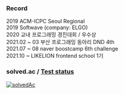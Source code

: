 ### Record
2019 ACM-ICPC Seoul Regional<br>
2019 Softwave (company: ELGO) <br>
2020 교내 프로그래밍 경진대회 / 우수상<br>
2021.02 ~ 03 부산 프로그래밍 동아리 DND 4th<br>
2021.07 ~ 08 naver boostcamp 6th challenge<br>
2021.10 ~ LIKELION frontend school 1기

### solved.ac / [Test status](https://github.com/junho0956/Algorithm#status)
[![solvedAc](http://mazassumnida.wtf/api/v2/generate_badge?boj=jh0956)](https://solved.ac/jh0956)

